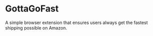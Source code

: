 # GottaGoFast
A simple browser extension that ensures users always get the fastest shipping possible on Amazon.
